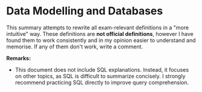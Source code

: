 # Data Modelling and Databases
This summary attempts to rewrite all exam-relevant definitions in a "more intuitive" way. These definitions are **not official definitions**, however I have found them to work consistently and in my opinion easier to understand and memorise. If any of them don't work, write a comment. 

**Remarks:**
- This document does not include SQL explanations. Instead, it focuses on other topics, as SQL is difficult to summarize concisely. I strongly recommend practicing SQL directly to improve query comprehension.
